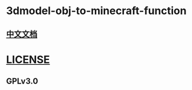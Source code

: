 # 3dmodel-obj-to-minecraft-function
## [中文文档](https://github.com/yzf12346/3dmodel-obj-to-minecraft-function/blob/main/README_CN.md#3d%E6%A8%A1%E5%9E%8B%E8%BD%AC%E6%8D%A2%E6%88%91%E7%9A%84%E4%B8%96%E7%95%8C)
# [LICENSE](https://github.com/yzf12346/3dmodel-obj-to-minecraft-function/blob/main/LICENSE)
## GPLv3.0
